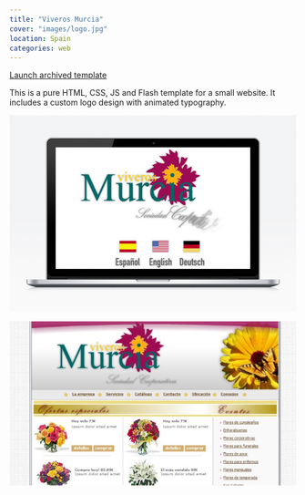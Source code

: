 ```yaml
---
title: "Viveros Murcia"
cover: "images/logo.jpg"
location: Spain
categories: web
---
```


<p class="align-center">
<a class="btn" href="http://work.joanmira.com/webs/viverosmurcia/" target="_blank">Launch archived template</a>
</p>

This is a pure HTML, CSS, JS and Flash template for a small website. It includes a custom logo design with animated typography.

![](./images/1.jpg)

![](./images/2.jpg)
